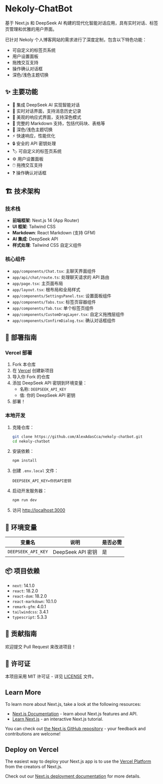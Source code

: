 # Nekoly-ChatBot

基于 Next.js 和 DeepSeek AI 构建的现代化智能对话应用，具有实时对话、标签页管理和优雅的用户界面。

已针对 Nekoly 个人博客网站的需求进行了深度定制，包含以下特色功能：
- 可自定义的标签页系统
- 用户设置面板
- 拖拽交互支持
- 操作确认对话框
- 深色/浅色主题切换

## ✨ 主要功能

- 🤖 集成 DeepSeek AI 实现智能对话
- 💬 实时对话界面，支持消息历史记录
- 🎨 美观的响应式界面，支持深色模式
- 📝 完整的 Markdown 支持，包括代码块、表格等
- 🌙 深色/浅色主题切换
- ⚡ 快速响应，性能优化
- 🔒 安全的 API 密钥处理
- 🏷️ 可自定义的标签页系统
- ⚙️ 用户设置面板
- 🖱️ 拖拽交互支持
- ❓ 操作确认对话框

## 🏗️ 技术架构

### 技术栈

- **前端框架**: Next.js 14 (App Router)
- **UI 框架**: Tailwind CSS
- **Markdown**: React Markdown (支持 GFM)
- **AI 集成**: DeepSeek API
- **样式处理**: Tailwind CSS 自定义组件

### 核心组件

- `app/components/Chat.tsx`: 主聊天界面组件
- `app/api/chat/route.ts`: 处理聊天请求的 API 路由
- `app/page.tsx`: 主页面布局
- `app/layout.tsx`: 根布局和全局样式
- `app/components/SettingsPanel.tsx`: 设置面板组件
- `app/components/Tabs.tsx`: 标签页容器组件
- `app/components/Tab.tsx`: 单个标签页组件
- `app/components/CustomDragLayer.tsx`: 自定义拖拽层组件
- `app/components/ConfirmDialog.tsx`: 确认对话框组件

## 🚀 部署指南

### Vercel 部署

1. Fork 本仓库
2. 在 [Vercel](https://vercel.com) 创建新项目
3. 导入你 Fork 的仓库
4. 添加 DeepSeek API 密钥到环境变量：
   - 名称: `DEEPSEEK_API_KEY`
   - 值: 你的 DeepSeek API 密钥
5. 部署！

### 本地开发

1. 克隆仓库：
   ```bash
   git clone https://github.com/AlexAdasCca/nekoly-chatbot.git
   cd nekoly-chatbot
   ```

2. 安装依赖：
   ```bash
   npm install
   ```

3. 创建 `.env.local` 文件：
   ```
   DEEPSEEK_API_KEY=你的API密钥
   ```

4. 启动开发服务器：
   ```bash
   npm run dev
   ```

5. 访问 [http://localhost:3000](http://localhost:3000)

## 🔧 环境变量

| 变量名 | 说明 | 是否必需 |
|--------|------|----------|
| `DEEPSEEK_API_KEY` | DeepSeek API 密钥 | 是 |

## 📦 项目依赖

- `next`: 14.1.0
- `react`: 18.2.0
- `react-dom`: 18.2.0
- `react-markdown`: 10.1.0
- `remark-gfm`: 4.0.1
- `tailwindcss`: 3.4.1
- `typescript`: 5.3.3

## 🤝 贡献指南

欢迎提交 Pull Request 来改进项目！

## 📄 许可证

本项目采用 MIT 许可证 - 详见 [LICENSE](LICENSE) 文件。

## Learn More

To learn more about Next.js, take a look at the following resources:

- [Next.js Documentation](https://nextjs.org/docs) - learn about Next.js features and API.
- [Learn Next.js](https://nextjs.org/learn) - an interactive Next.js tutorial.

You can check out [the Next.js GitHub repository](https://github.com/vercel/next.js) - your feedback and contributions are welcome!

## Deploy on Vercel

The easiest way to deploy your Next.js app is to use the [Vercel Platform](https://vercel.com/new?utm_medium=default-template&filter=next.js&utm_source=create-next-app&utm_campaign=create-next-app-readme) from the creators of Next.js.

Check out our [Next.js deployment documentation](https://nextjs.org/docs/app/building-your-application/deploying) for more details.
